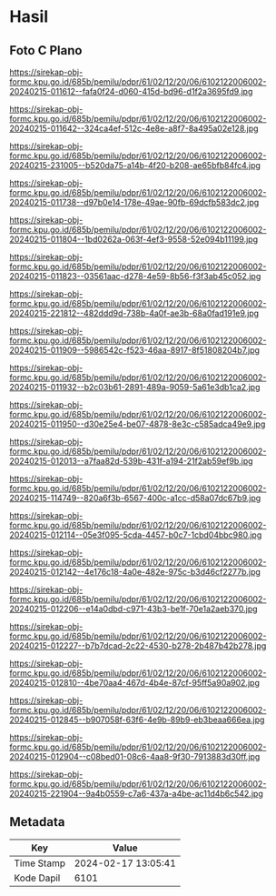 # Hasil

## Foto C Plano

https://sirekap-obj-formc.kpu.go.id/685b/pemilu/pdpr/61/02/12/20/06/6102122006002-20240215-011612--fafa0f24-d060-415d-bd96-d1f2a3695fd9.jpg

https://sirekap-obj-formc.kpu.go.id/685b/pemilu/pdpr/61/02/12/20/06/6102122006002-20240215-011642--324ca4ef-512c-4e8e-a8f7-8a495a02e128.jpg

https://sirekap-obj-formc.kpu.go.id/685b/pemilu/pdpr/61/02/12/20/06/6102122006002-20240215-231005--b520da75-a14b-4f20-b208-ae65bfb84fc4.jpg

https://sirekap-obj-formc.kpu.go.id/685b/pemilu/pdpr/61/02/12/20/06/6102122006002-20240215-011738--d97b0e14-178e-49ae-90fb-69dcfb583dc2.jpg

https://sirekap-obj-formc.kpu.go.id/685b/pemilu/pdpr/61/02/12/20/06/6102122006002-20240215-011804--1bd0262a-063f-4ef3-9558-52e094b11199.jpg

https://sirekap-obj-formc.kpu.go.id/685b/pemilu/pdpr/61/02/12/20/06/6102122006002-20240215-011823--03561aac-d278-4e59-8b56-f3f3ab45c052.jpg

https://sirekap-obj-formc.kpu.go.id/685b/pemilu/pdpr/61/02/12/20/06/6102122006002-20240215-221812--482ddd9d-738b-4a0f-ae3b-68a0fad191e9.jpg

https://sirekap-obj-formc.kpu.go.id/685b/pemilu/pdpr/61/02/12/20/06/6102122006002-20240215-011909--5986542c-f523-46aa-8917-8f51808204b7.jpg

https://sirekap-obj-formc.kpu.go.id/685b/pemilu/pdpr/61/02/12/20/06/6102122006002-20240215-011932--b2c03b61-2891-489a-9059-5a61e3db1ca2.jpg

https://sirekap-obj-formc.kpu.go.id/685b/pemilu/pdpr/61/02/12/20/06/6102122006002-20240215-011950--d30e25e4-be07-4878-8e3c-c585adca49e9.jpg

https://sirekap-obj-formc.kpu.go.id/685b/pemilu/pdpr/61/02/12/20/06/6102122006002-20240215-012013--a7faa82d-539b-431f-a194-21f2ab59ef9b.jpg

https://sirekap-obj-formc.kpu.go.id/685b/pemilu/pdpr/61/02/12/20/06/6102122006002-20240215-114749--820a6f3b-6567-400c-a1cc-d58a07dc67b9.jpg

https://sirekap-obj-formc.kpu.go.id/685b/pemilu/pdpr/61/02/12/20/06/6102122006002-20240215-012114--05e3f095-5cda-4457-b0c7-1cbd04bbc980.jpg

https://sirekap-obj-formc.kpu.go.id/685b/pemilu/pdpr/61/02/12/20/06/6102122006002-20240215-012142--4e176c18-4a0e-482e-975c-b3d46cf2277b.jpg

https://sirekap-obj-formc.kpu.go.id/685b/pemilu/pdpr/61/02/12/20/06/6102122006002-20240215-012206--e14a0dbd-c971-43b3-be1f-70e1a2aeb370.jpg

https://sirekap-obj-formc.kpu.go.id/685b/pemilu/pdpr/61/02/12/20/06/6102122006002-20240215-012227--b7b7dcad-2c22-4530-b278-2b487b42b278.jpg

https://sirekap-obj-formc.kpu.go.id/685b/pemilu/pdpr/61/02/12/20/06/6102122006002-20240215-012810--4be70aa4-467d-4b4e-87cf-95ff5a90a902.jpg

https://sirekap-obj-formc.kpu.go.id/685b/pemilu/pdpr/61/02/12/20/06/6102122006002-20240215-012845--b907058f-63f6-4e9b-89b9-eb3beaa666ea.jpg

https://sirekap-obj-formc.kpu.go.id/685b/pemilu/pdpr/61/02/12/20/06/6102122006002-20240215-012904--c08bed01-08c6-4aa8-9f30-7913883d30ff.jpg

https://sirekap-obj-formc.kpu.go.id/685b/pemilu/pdpr/61/02/12/20/06/6102122006002-20240215-221904--9a4b0559-c7a6-437a-a4be-ac11d4b6c542.jpg


## Metadata

| Key        | Value               |
| ---------- | ------------------- |
| Time Stamp | 2024-02-17 13:05:41 |
| Kode Dapil | 6101                |



